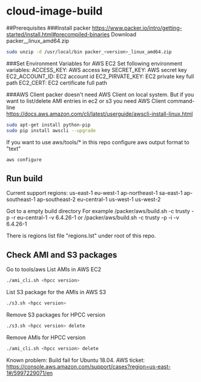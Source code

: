 # cloud-image-build

##Prerequisites
###Install packer
https://www.packer.io/intro/getting-started/install.html#precompiled-binaries
Download packer_<version>_linux_amd64.zip
```sh
sudo unzip -d /usr/local/bin packer_<version>_linux_amd64.zip
```
###Set Environment Variables for AWS EC2
Set following environment variables:
ACCESS_KEY: AWS access key
SECRET_KEY: AWS secret key
EC2_ACCOUNT_ID: EC2 account id
EC2_PIRVATE_KEY: EC2 private key full path
EC2_CERT: EC2 certificate full path

###AWS Client
packer doesn't need AWS Client on local system. But if you want to list/delete AMI entries in ec2 or s3 you need AWS Client command-line  
https://docs.aws.amazon.com/cli/latest/userguide/awscli-install-linux.html
```sh
sudo apt-get install python-pip
sudo pip install awscli --upgrade
```

If you want to use aws/tools/* in this repo configure aws output format to "text"
```sh
aws configure
```



## Run build
Current support regions:
   us-east-1
   eu-west-1
   ap-northeast-1
   sa-east-1
   ap-southeast-1
   ap-southeast-2
   eu-central-1
   us-west-1
   us-west-2

Got to a empty build directory 
For example
<cloud-image-build>/packer/aws/build.sh -c trusty -p -r eu-central-1 -v 6.4.26-1
or 
<cloud-image-build>/packer/aws/build.sh -c trusty -p -i <regions file> -v 6.4.26-1

There is regions list file "regions.lst" under root of this repo.

## Check AMI and S3 packages
Go to tools/aws
List AMIs in AWS EC2
```sh
./ami_cli.sh <hpcc version>
```

List S3 package for the AMIs in AWS S3
```sh
./s3.sh <hpcc version>
```

Remove S3 packages for HPCC version
```sh
./s3.sh <hpcc version> delete
```

Remove AMIs for HPCC version
```sh
./ami_cli.sh <hpcc version> delete
```


Known problem:
Build fail for Ubuntu 18.04. AWS ticket: https://console.aws.amazon.com/support/cases?region=us-east-1#/5997229071/en
